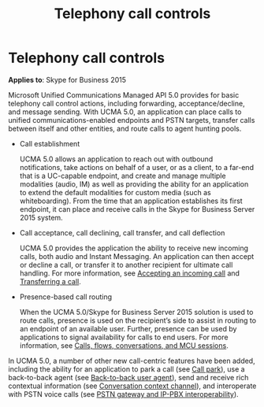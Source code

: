﻿---
title: Telephony call controls
TOCTitle: Telephony call controls
ms:assetid: 692373af-0f58-4dc9-8f60-da4557106ae5
ms:mtpsurl: https://msdn.microsoft.com/library/Dn465956(v=office.16)
ms:contentKeyID: 65239836
ms.date: 07/27/2015
mtps_version: v=office.16
---

# Telephony call controls


**Applies to**: Skype for Business 2015

Microsoft Unified Communications Managed API 5.0 provides for basic telephony call control actions, including forwarding, acceptance/decline, and message sending. With UCMA 5.0, an application can place calls to unified communications-enabled endpoints and PSTN targets, transfer calls between itself and other entities, and route calls to agent hunting pools.

  - Call establishment
    
    UCMA 5.0 allows an application to reach out with outbound notifications, take actions on behalf of a user, or as a client, to a far-end that is a UC-capable endpoint, and create and manage multiple modalities (audio, IM) as well as providing the ability for an application to extend the default modalities for custom media (such as whiteboarding). From the time that an application establishes its first endpoint, it can place and receive calls in the Skype for Business Server 2015 system.

  - Call acceptance, call declining, call transfer, and call deflection
    
    UCMA 5.0 provides the application the ability to receive new incoming calls, both audio and Instant Messaging. An application can then accept or decline a call, or transfer it to another recipient for ultimate call handling. For more information, see [Accepting an incoming call](accepting-an-incoming-call.md) and [Transferring a call](transferring-a-call.md).

  - Presence-based call routing
    
    When the UCMA 5.0/Skype for Business Server 2015 solution is used to route calls, presence is used on the recipient’s side to assist in routing to an endpoint of an available user. Further, presence can be used by applications to signal availability for calls to end users. For more information, see [Calls, flows, conversations, and MCU sessions](calls-flows-conversations-and-mcu-sessions.md).

In UCMA 5.0, a number of other new call-centric features have been added, including the ability for an application to park a call (see [Call park](call-park.md)), use a back-to-back agent (see [Back-to-back user agent](back-to-back-user-agent.md)), send and receive rich contextual information (see [Conversation context channel](conversation-context-channel.md)), and interoperate with PSTN voice calls (see [PSTN gateway and IP-PBX interoperability](pstn-gateway-and-ip-pbx-interoperability.md)).

